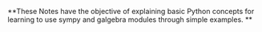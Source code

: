 **These Notes have the objective of explaining basic Python concepts for learning to use sympy and galgebra modules through simple examples. ** 
